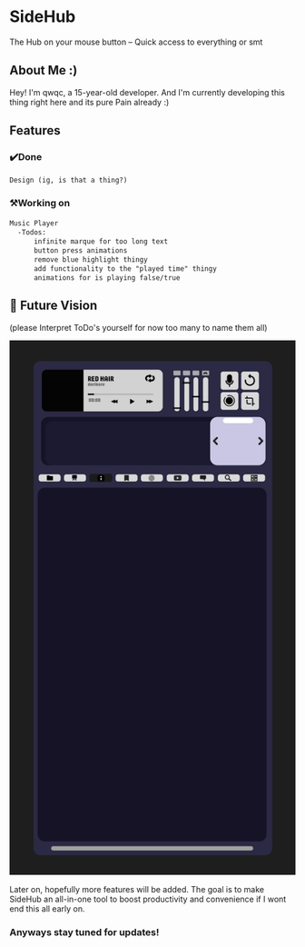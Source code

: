 # SideHub

The Hub on your mouse button – Quick access to everything or smt

## About Me :)

Hey! I'm qwqc, a 15-year-old developer. And I'm currently developing this thing right here and its  pure Pain already :)

## Features

### ✔️Done
    Design (ig, is that a thing?)
### ⚒️Working on
    Music Player
      -Todos:
          infinite marque for too long text
          button press animations
          remove blue highlight thingy
          add functionality to the "played time" thingy
          animations for is playing false/true

## 👀 Future Vision 
(please Interpret ToDo's yourself for now too many to name them all)

![image](https://github.com/dcqwqc/SideHub/blob/main/SidehubFigma.png)

Later on, hopefully more features will be added. The goal is to make SideHub an all-in-one tool to boost productivity and convenience if I wont end this all early on.

### Anyways stay tuned for updates!

